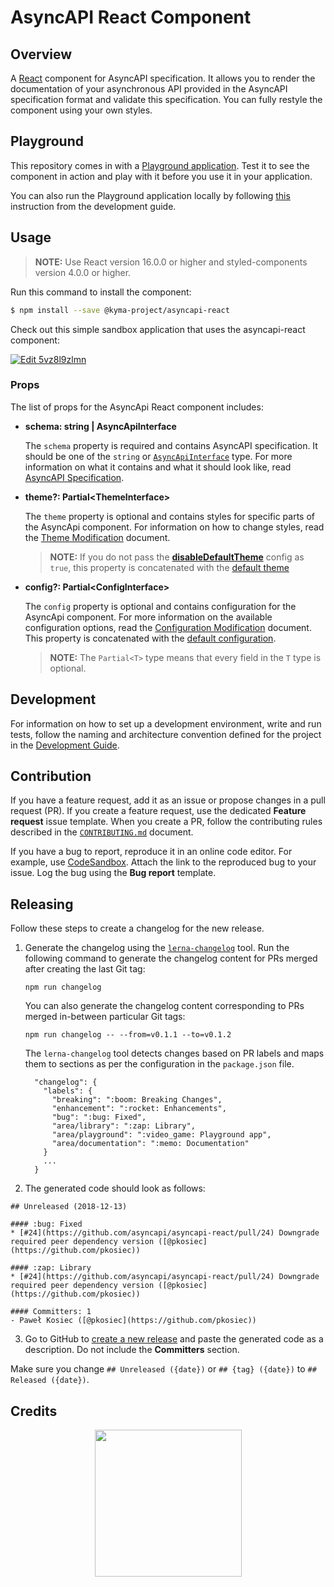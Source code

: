 # AsyncAPI React Component

## Overview

A [React](https://reactjs.org/) component for AsyncAPI specification. It allows you to render the documentation of your asynchronous API provided in the AsyncAPI specification format and validate this specification. You can fully restyle the component using your own styles.

## Playground

This repository comes in with a [Playground application](https://www.asyncapi.com/asyncapi-react/). Test it to see the component in action and play with it before you use it in your application.

You can also run the Playground application locally by following [this](development-guide.md#install-dependencies) instruction from the development guide.

## Usage

> **NOTE:** Use React version 16.0.0 or higher and styled-components version 4.0.0 or higher.

Run this command to install the component:

``` sh
$ npm install --save @kyma-project/asyncapi-react
```

Check out this simple sandbox application that uses the asyncapi-react component:

[![Edit 5vz8l9zlmn](https://codesandbox.io/static/img/play-codesandbox.svg)](https://codesandbox.io/s/5vz8l9zlmn)

### Props

The list of props for the AsyncApi React component includes:

   - **schema: string | AsyncApiInterface**

     The `schema` property is required and contains AsyncAPI specification. It should be one of the `string` or [`AsyncApiInterface`](./library/src/types.ts#L13) type. For more information on what it contains and what it should look like, read [AsyncAPI Specification](https://github.com/asyncapi/asyncapi#asyncapi-specification).

   - **theme?: Partial<ThemeInterface\>**

     The `theme` property is optional and contains styles for specific parts of the AsyncApi component. For information on how to change styles, read the [Theme Modification](./docs/theme-modification.md) document.

     > **NOTE:** If you do not pass the [**disableDefaultTheme**](./docs/config-modification.md) config as `true`, this property is concatenated with the [default theme](./library/src/theme/default.ts)

   - **config?: Partial<ConfigInterface\>**

     The `config` property is optional and contains configuration for the AsyncApi component. For more information on the available configuration options, read the [Configuration Modification](./docs/config-modification.md) document.
     This property is concatenated with the [default configuration](./library/src/config/default.ts).

     > **NOTE:** The `Partial<T>` type means that every field in the `T` type is optional.

## Development

For information on how to set up a development environment, write and run tests, follow the naming and architecture convention defined for the project in the [Development Guide](./development-guide.md).

## Contribution

If you have a feature request, add it as an issue or propose changes in a pull request (PR).
If you create a feature request, use the dedicated **Feature request** issue template. When you create a PR, follow the contributing rules described in the [`CONTRIBUTING.md`](CONTRIBUTING.md) document.

If you have a bug to report, reproduce it in an online code editor. For example, use [CodeSandbox](https://codesandbox.io/). Attach the link to the reproduced bug to your issue. Log the bug using the **Bug report** template.

## Releasing

Follow these steps to create a changelog for the new release.

1. Generate the changelog using the [`lerna-changelog`](https://github.com/lerna/lerna-changelog) tool. Run the following command to generate the changelog content for PRs merged after creating the last Git tag:

    ```
    npm run changelog
    ```

    You can also generate the changelog content corresponding to PRs merged in-between particular Git tags:

    ```
    npm run changelog -- --from=v0.1.1 --to=v0.1.2
    ```

    The `lerna-changelog` tool detects changes based on PR labels and maps them to sections as per the configuration in the `package.json` file.

    ```
      "changelog": {
        "labels": {
          "breaking": ":boom: Breaking Changes",
          "enhancement": ":rocket: Enhancements",
          "bug": ":bug: Fixed",
          "area/library": ":zap: Library",
          "area/playground": ":video_game: Playground app",
          "area/documentation": ":memo: Documentation"
        }
        ...
      }
    ```

2. The generated code should look as follows:
```
## Unreleased (2018-12-13)

#### :bug: Fixed
* [#24](https://github.com/asyncapi/asyncapi-react/pull/24) Downgrade required peer dependency version ([@pkosiec](https://github.com/pkosiec))

#### :zap: Library
* [#24](https://github.com/asyncapi/asyncapi-react/pull/24) Downgrade required peer dependency version ([@pkosiec](https://github.com/pkosiec))

#### Committers: 1
- Paweł Kosiec ([@pkosiec](https://github.com/pkosiec))
```

3. Go to GitHub to [create a new release](https://github.com/asyncapi/asyncapi-react/releases) and paste the generated code as a description. Do not include the **Committers** section.

Make sure you change `## Unreleased ({date})` or `## {tag} ({date})` to `## Released ({date})`. 

## Credits

<p align="center">
 <a href="https://kyma-project.io/" target="_blank">
  <img src="https://raw.githubusercontent.com/kyma-project/kyma/master/logo.png" width="235">
 </a>
</p>
